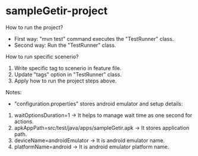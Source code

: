 # sampleGetir-project

How to run the project?
- First way:
"mvn test" command executes the "TestRunner" class.
- Second way:
Run the "TestRunner" class.

How to run specific scenerio?
1. Write specific tag to scenerio in feature file.
2. Update "tags" option in "TestRunner" class.
3. Apply how to run the project steps above.

Notes:
- "configuration.properties" stores android emulator and setup details:
1. waitOptionsDuration=1 -> It helps to manage wait time as one second for actions.
2. apkAppPath=src/test/java/apps/sampleGetir.apk -> It stores application path. 
3. deviceName=androidEmulator -> It is android emulator name.
4. platformName=android -> It is android emulator platform name.
